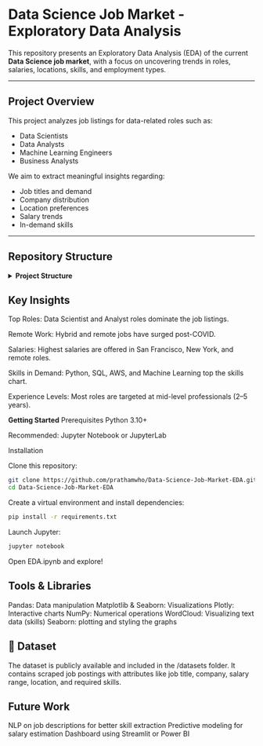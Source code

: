 # Data Science Job Market - Exploratory Data Analysis

This repository presents an Exploratory Data Analysis (EDA) of the current **Data Science job market**, with a focus on uncovering trends in roles, salaries, locations, skills, and employment types.

---

## Project Overview

This project analyzes job listings for data-related roles such as:
- Data Scientists
- Data Analysts
- Machine Learning Engineers
- Business Analysts

We aim to extract meaningful insights regarding:
- Job titles and demand
- Company distribution
- Location preferences
- Salary trends
- In-demand skills

---

## Repository Structure

<details>
<summary><strong>Project Structure</strong></summary>

Data-Science-Job-Market-EDA/
│
├── EDA.ipynb # Main notebook with full exploratory data analysis
├── datasets/ # Source dataset(s) used for analysis
│ └── data_jobs.csv
├── README.md # Project documentation (you are here)
└── requirements.txt # Required Python packages

</details>

## Key Insights
Top Roles: Data Scientist and Analyst roles dominate the job listings.

Remote Work: Hybrid and remote jobs have surged post-COVID.

Salaries: Highest salaries are offered in San Francisco, New York, and remote roles.

Skills in Demand: Python, SQL, AWS, and Machine Learning top the skills chart.

Experience Levels: Most roles are targeted at mid-level professionals (2–5 years).

**Getting Started**
Prerequisites
Python 3.10+

Recommended: Jupyter Notebook or JupyterLab

Installation

Clone this repository:

```bash
git clone https://github.com/prathamwho/Data-Science-Job-Market-EDA.git
cd Data-Science-Job-Market-EDA
```

Create a virtual environment and install dependencies:

```bash
pip install -r requirements.txt
```
Launch Jupyter:

```bash
jupyter notebook
```
Open EDA.ipynb and explore!

## Tools & Libraries
Pandas: Data manipulation
Matplotlib & Seaborn: Visualizations
Plotly: Interactive charts
NumPy: Numerical operations
WordCloud: Visualizing text data (skills)
Seaborn: plotting and styling the graphs

## 📌 Dataset
The dataset is publicly available and included in the /datasets folder. It contains scraped job postings with attributes like job title, company, salary range, location, and required skills.

## Future Work
NLP on job descriptions for better skill extraction
Predictive modeling for salary estimation
Dashboard using Streamlit or Power BI
